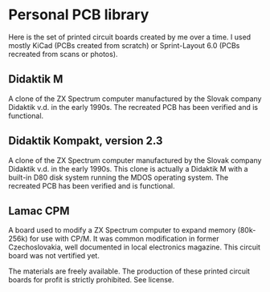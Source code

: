 # Personal PCB library 
Here is the set of printed circuit boards created by me over a time. I used mostly KiCad (PCBs created from scratch) or Sprint-Layout 6.0 (PCBs recreated from scans or photos).

## Didaktik M
A clone of the ZX Spectrum computer manufactured by the Slovak company Didaktik v.d. in the early 1990s. The recreated PCB has been verified and is functional.

## Didaktik Kompakt, version 2.3
A clone of the ZX Spectrum computer manufactured by the Slovak company Didaktik v.d. in the early 1990s. This clone is actually a Didaktik M with a built-in D80 disk system running the MDOS operating system. The recreated PCB has been verified and is functional.

## Lamac CPM
A board used to modify a ZX Spectrum computer to expand memory (80k-256k) for use with CP/M. It was common modification in former Czechoslovakia, well documented in local electronics magazine. This circuit board was not vertified yet.

The materials are freely available. The production of these printed circuit boards for profit is strictly prohibited. See license.
